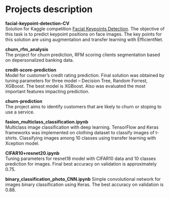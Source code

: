 # Projects description


**facial-keypoint-detection-CV**  
Solution for Kaggle competition [Facial Keypoints Detection](https://www.kaggle.com/competitions/facial-keypoints-detection/overview/description). The objective of this task is to predict keypoint positions on face images. The key points for this solution are using augmentation and transfer learning with EfficientNet. 

**churn_rfm_analysis**  
The project for churn prediction, RFM scoring clients segmentation based on depersonalized banking data. 

**credit-score-prediction**  
Model for customer’s credit rating prediction. Final solution was obtained by tuning parameters for three model – Decision Tree, Random Forrest, XGBoost. The best model is XGBoost. Also was evaluated the most important features impacting prediction.

**churn-prediction**  
The project aims to identify customers that are likely to churn or stoping to use a service.

**fasion_multiclass_classification.ipynb**   
Multiclass image classification with deep learning. TensorFlow and Keras frameworks was implemented on clothing dataset to classify images of t-shirts. Classifying images among 10 classes using transfer learning with Xception model. 

**CIFAR10+resnet20.ipynb**  
Tuning parameters for resnet18 model with CIFAR10 data and 10 classes prediction for images. Final best accuracy on validation is approximately 0.75.

**binary_classification_photo_CNN.ipynb** 
Simple convolutional network for images binary classification using Keras. The best accuracy on validation is 0.88. 

